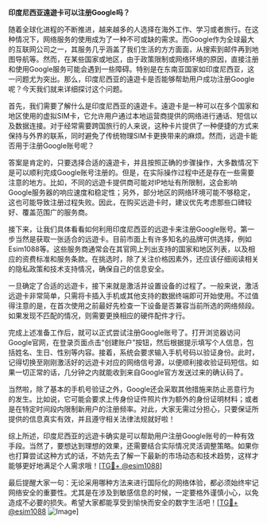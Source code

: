 **印度尼西亚遠遊卡可以注册Google吗？**

随着全球化进程的不断推进，越来越多的人选择在海外工作、学习或者旅行。在这种情况下，网络服务的使用成为了一种不可或缺的需求。而Google作为全球最大的互联网公司之一，其服务几乎涵盖了我们生活的方方面面，从搜索到邮件再到地图导航等。然而，在某些国家或地区，由于政策限制或网络环境的原因，直接注册和使用Google服务可能会遇到一些障碍。特别是在东南亚国家如印度尼西亚，这一问题尤为突出。那么，印度尼西亚的遠遊卡是否能够帮助用户成功注册Google呢？今天我们就来详细探讨这个问题。

首先，我们需要了解什么是印度尼西亚的遠遊卡。遠遊卡是一种可以在多个国家和地区使用的虚拟SIM卡，它允许用户通过本地运营商提供的网络进行通话、短信以及数据连接。对于经常需要跨国旅行的人来说，这种卡片提供了一种便捷的方式来保持与外界的联系，同时避免了传统物理SIM卡更换带来的麻烦。然而，远遊卡能否用于注册Google账号呢？

答案是肯定的，只要选择合适的遠遊卡，并且按照正确的步骤操作，大多数情况下是可以顺利完成Google账号注册的。但是，在实际操作过程中还是存在一些需要注意的地方。比如，不同的远遊卡提供商可能对IP地址有所限制，这会影响Google服务器的响应速度和稳定性；另外，部分地区的网络环境可能不够稳定，这也可能导致注册过程失败。因此，在购买远遊卡时，建议优先考虑那些口碑较好、覆盖范围广的服务商。

接下来，让我们具体看看如何利用印度尼西亚的远遊卡来注册Google账号。第一步当然是获取一张适合的远遊卡。目前市面上有许多知名的品牌可供选择，例如Esim1088等。这些服务商通常会在其官网上列出支持的国家和地区列表，以及相应的资费标准和服务条款。在挑选时，除了关注价格因素外，还应该仔细阅读相关的隐私政策和技术支持情况，确保自己的信息安全。

一旦确定了合适的远遊卡，接下来就是激活并设置设备的过程了。一般来说，激活远遊卡非常简单，只需将卡插入手机或其他支持的数据终端即可开始使用。不过值得注意的是，在首次使用之前最好先检查一下设备是否兼容当前所选的网络频段。如果发现不匹配的情况，则需要更换相应的硬件配件才行。

完成上述准备工作后，就可以正式尝试注册Google账号了。打开浏览器访问Google官网，在登录页面点击“创建账户”按钮，然后根据提示填写个人信息，包括姓名、生日、性别等内容。接着，系统会要求输入手机号码以验证身份。此时，记得切换至刚刚激活好的远遊卡对应的网络信号源，以便顺利接收验证码短信。如果一切正常的话，几分钟之内就能收到来自Google官方发送过来的确认码了。

当然啦，除了基本的手机号验证之外，Google还会采取其他措施来防止恶意行为的发生。比如说，它可能会要求上传身份证件照片作为额外的身份证明材料；或者是在特定时间段内限制新用户的注册频率。对此，大家无需过分担心，只要保证所提供的信息真实有效，并且遵守相关法律法规就好啦！

综上所述，印度尼西亚的远遊卡确实是可以帮助用户注册Google账号的一种有效手段。当然了，要想达到理想的效果，还需要结合实际情况灵活调整策略。如果你也打算尝试这种方式的话，不妨先去了解一下最新的市场动态和技术趋势，这样才能够更好地满足个人需求哦！[[TG💪+ @esim1088](https://t.me/s/esim1088)]

最后提醒大家一句：无论采用哪种方法来进行国际化的网络体验，都必须始终牢记网络安全的重要性。尤其是在涉及到敏感信息的时候，一定要格外谨慎小心，以免造成不必要的损失。希望大家都能享受到愉快而安全的数字生活吧！[[TG💪+ @esim1088](https://t.me/s/esim1088) ![Image](https://i.postimg.cc/4NQfJmqS/Snipaste-2025-05-13-00-14-12.png)]
